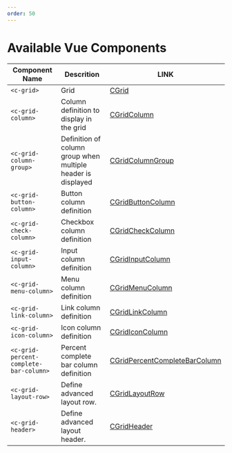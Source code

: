 ```yaml
---
order: 50
---
```


# Available Vue Components

| Component Name                         | Descrition                                                   | LINK                            |
| -------------------------------------- | ------------------------------------------------------------ | ------------------------------- |
| `<c-grid>`                             | Grid                                                         | [CGrid]                         |
| `<c-grid-column>`                      | Column definition to display in the grid                     | [CGridColumn]                   |
| `<c-grid-column-group>`                | Definition of column group when multiple header is displayed | [CGridColumnGroup]              |
| `<c-grid-button-column>`               | Button column definition                                     | [CGridButtonColumn]             |
| `<c-grid-check-column>`                | Checkbox column definition                                   | [CGridCheckColumn]              |
| `<c-grid-input-column>`                | Input column definition                                      | [CGridInputColumn]              |
| `<c-grid-menu-column>`                 | Menu column definition                                       | [CGridMenuColumn]               |
| `<c-grid-link-column>`                 | Link column definition                                       | [CGridLinkColumn]               |
| `<c-grid-icon-column>`                 | Icon column definition                                       | [CGridIconColumn]               |
| `<c-grid-percent-complete-bar-column>` | Percent complete bar column definition                       | [CGridPercentCompleteBarColumn] |
| `<c-grid-layout-row>`                  | Define advanced layout row.                                  | [CGridLayoutRow]                |
| `<c-grid-header>`                      | Define advanced layout header.                               | [CGridHeader]                   |

[CGrid]: ./CGrid.md
[CGridColumn]: ./CGridColumn.md
[CGridColumnGroup]: ./CGridColumnGroup.md
[CGridButtonColumn]: ./CGridButtonColumn.md
[CGridCheckColumn]: ./CGridCheckColumn.md
[CGridInputColumn]: ./CGridInputColumn.md
[CGridMenuColumn]: ./CGridMenuColumn.md
[CGridLinkColumn]: ./CGridLinkColumn.md
[CGridIconColumn]: ./CGridIconColumn.md
[CGridPercentCompleteBarColumn]: ./CGridPercentCompleteBarColumn.md
[CGridLayoutRow]: ./CGridLayoutRow.md
[CGridHeader]: ./CGridHeader.md
